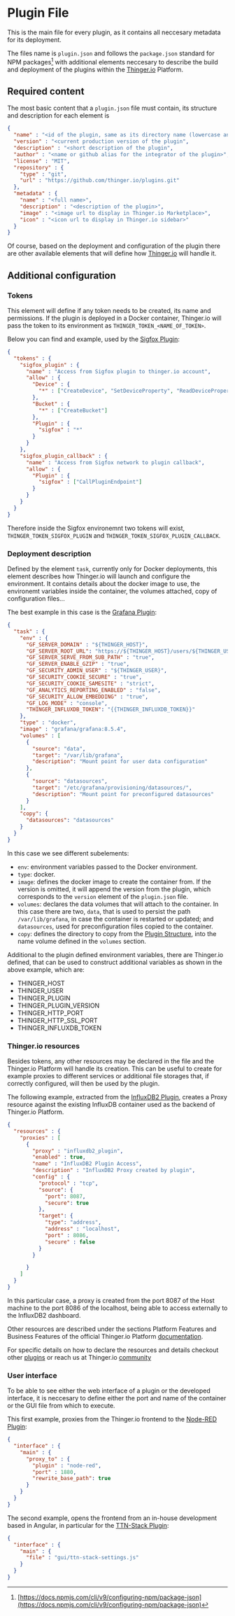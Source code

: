 
# Plugin File

This is the main file for every plugin, as it contains all neccesary metadata for its deployment.

The files name is `plugin.json` and follows the `package.json` standard for NPM packages[^package-standard] with additional elements neccesary to describe the build and deployment of the plugins within the [Thinger.io](https://thinger.io) Platform.

## Required content

The most basic content that a `plugin.json` file must contain, its structure and description for each element is

``` json title="plugin.json"
{
  "name" : "<id of the plugin, same as its directory name (lowercase and with hyphens in place of spaces)",
  "version" : "<current production version of the plugin",
  "description" : "<short description of the plugin",
  "author" : "<name or github alias for the integrator of the plugin>",
  "license" : "MIT",
  "repository" : {
    "type" : "git",
    "url" : "https://github.com/thinger.io/plugins.git"
  },
  "metadata" : {
    "name" : "<full name>",
    "description" : "<description of the plugin>",
    "image" : "<image url to display in Thinger.io Marketplace>",
    "icon" : "<icon url to display in Thinger.io sidebar>"
  }
}
```

Of course, based on the deployment and configuration of the plugin there are other available elements that will define how [Thinger.io](https://thinger.io) will handle it.

## Additional configuration

### Tokens

This element will define if any token needs to be created, its name and permissions.
If the plugin is deployed in a Docker container, Thinger.io will pass the token to its environment as `THINGER_TOKEN_<NAME_OF_TOKEN>`.

Below you can find and example, used by the [Sigfox Plugin](/plugins/sigfox/plugin-file/):

``` json title="plugin.json"
{
  "tokens" : {
    "sigfox_plugin" : {
      "name" : "Access from Sigfox plugin to thinger.io account",
      "allow" : {
        "Device" : {
          "*" : ["CreateDevice", "SetDeviceProperty", "ReadDeviceProperty", "UpdateDeviceCallback", "CallDeviceCallback", "ReadDeviceCallbackResponse"]
        },
        "Bucket" : {
          "*" : ["CreateBucket"]
        },
        "Plugin" : {
          "sigfox" : "*"
        }
      }
    },
    "sigfox_plugin_callback" : {
      "name" : "Access from Sigfox network to plugin callback",
      "allow" : {
        "Plugin" : {
          "sigfox" : ["CallPluginEndpoint"]
        }
      }
    }
  }
}
```

Therefore inside the Sigfox environemnt two tokens will exist, `THINGER_TOKEN_SIGFOX_PLUGIN` and `THINGER_TOKEN_SIGFOX_PLUGIN_CALLBACK`.

### Deployment description

Defined by the element `task`, currently only for Docker deployments, this element describes how Thinger.io will launch and configure the environment. It contains details about the docker image to use, the environemt variables inside the container, the volumes attached, copy of configuration files...

The best example in this case is the [Grafana Plugin](/plugins/grafana/plugin-file/):

``` json title="plugin.json"
{
  "task" : {
    "env" : {
      "GF_SERVER_DOMAIN" : "${THINGER_HOST}",
      "GF_SERVER_ROOT_URL": "https://${THINGER_HOST}/users/${THINGER_USER}/plugins/${THINGER_PLUGIN}/",
      "GF_SERVER_SERVE_FROM_SUB_PATH" : "true",
      "GF_SERVER_ENABLE_GZIP" : "true",
      "GF_SECURITY_ADMIN_USER" : "${THINGER_USER}",
      "GF_SECURITY_COOKIE_SECURE" : "true",
      "GF_SECURITY_COOKIE_SAMESITE" : "strict",
      "GF_ANALYTICS_REPORTING_ENABLED" : "false",
      "GF_SECURITY_ALLOW_EMBEDDING" : "true",
      "GF_LOG_MODE" : "console",
      "THINGER_INFLUXDB_TOKEN": "{{THINGER_INFLUXDB_TOKEN}}"
    },
    "type" : "docker",
    "image" : "grafana/grafana:8.5.4",
    "volumes" : [
      {
        "source": "data",
        "target": "/var/lib/grafana",
        "description": "Mount point for user data configuration"
      },
      {
        "source": "datasources",
        "target": "/etc/grafana/provisioning/datasources/",
        "description": "Mount point for preconfigured datasources"
      }
    ],
    "copy": {
      "datasources": "datasources"
    }
  }
}
```

In this case we see different subelements:

- `env`: environment variables passed to the Docker environment.
- `type`: docker.
- `image`: defines the docker image to create the container from. If the version is omitted, it will append the version from the plugin, which corresponds to the `version` element of the `plugin.json` file.
- `volumes`: declares the data volumes that will attach to the container. In this case there are two, `data`, that is used to persist the path `/var/lib/grafana`, in case the container is restarted or updated; and `datasources`, used for preconfiguration files copied to the container.
- `copy`: defines the directory to copy from the [Plugin Structure](/contributing/structure), into the name volume defined in the `volumes` section.

Additional to the plugin defined environment variables, there are Thinger.io defined, that can be used to construct additional variables as shown in the above example, which are:

- THINGER\_HOST
- THINGER\_USER
- THINGER\_PLUGIN
- THINGER\_PLUGIN\_VERSION
- THINGER\_HTTP\_PORT
- THINGER\_HTTP\_SSL\_PORT
- THINGER\_INFLUXDB\_TOKEN

### Thinger.io resources

Besides tokens, any other resources may be declared in the file and the Thinger.io Platform will handle its creation. This can be useful to create for example proxies to different services or additional file storages that, if correctly configured, will then be used by the plugin.

The following example, extracted from the [InfluxDB2 Plugin](/plugins/influxdb2/plugin-file/), creates a Proxy resource against the existing InfluxDB container used as the backend of Thinger.io Platform.

``` json title="plugin.json"
{
  "resources" : {
    "proxies" : [
      {
        "proxy" : "influxdb2_plugin",
        "enabled" : true,
        "name" : "InfluxDB2 Plugin Access",
        "description" : "InfluxDB2 Proxy created by plugin",
        "config" : {
          "protocol" : "tcp",
          "source": {
            "port": 8087,
            "secure": true
          },
          "target": {
            "type": "address",
            "address" : "localhost",
            "port" : 8086,
            "secure" : false
          }
        }

      }
    ]
  }
}
```

In this particular case, a proxy is created from the port 8087 of the Host machine to the port 8086 of the localhost, being able to access externally to the InfluxDB2 dashboard.

Other resources are described under the sections Platform Features and Business Features of the official Thinger.io Platform [documentation](https://docs.thinger.io/).

For specific details on how to declare the resources and details checkout other [plugins](/plugins/) or reach us at Thinger.io [community](https://community.thinger.io/)

### User interface

To be able to see either the web interface of a plugin or the developed interface, it is neccesary to define either the port and name of the container or the GUI file from which to execute.

This first example, proxies from the Thinger.io frontend to the [Node-RED Plugin](/plugins/node-red/plugin-file/):

``` json title="plugin.json"
{
  "interface" : {
    "main" : {
      "proxy_to" : {
        "plugin" : "node-red",
        "port" : 1880,
        "rewrite_base_path": true
      }
    }
  }
}
```

The second example, opens the frontend from an in-house development based in Angular, in particular for the [TTN-Stack Plugin](/plugins/ttn-stack/plugin-file/):

``` json title="plugin.json"
{
  "interface" : {
    "main" : {
      "file" : "gui/ttn-stack-settings.js"
    }
  }
}
```

[^package-standard]: [https://docs.npmjs.com/cli/v9/configuring-npm/package-json](https://docs.npmjs.com/cli/v9/configuring-npm/package-json)
